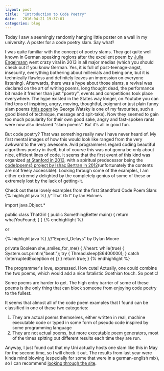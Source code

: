 ```yaml
---
layout: post
title:  "Introduction to Code Poetry"
date:   2016-04-21 19:37:01
categories: blog
---
```


Today I saw a seemingly randomly hanging little poster on a wall in my university. A poster for a code poetry slam. Say what?

I was quite familiar with the concept of poetry slams. They got quite well known in German speaking regions after the excellent poem by [Julia Engelmann][1] went crazy viral in 2013 in all major medias (which you should check out if you know German. Yes, it is full of post-teenage-angst, insecurity, everything bothering about millenials and being one, but it is technically flawless and definitely leaves an impression on everyone listening). Afterwards, there was a hype about those slams, a revival was declared on the art of writing poems, long thought dead, the performance bit made it fresher than just "poetry", events and competitions took place everywhere. The hype existed in the States way longer, on Youtube you can find tons of inspiring, angry, moving, thoughtful, poignant or just plain funny slam poems ([this poem][2] by George Watsky is one of my favourites, such a good blend of technique, message and spit-take). Now they seemed to gain too much popularity for their own good sake, angry and fast-spoken rants were now also declared "slam poems". But it's all in good fun.

But code poetry? That was something really new I have never heard of. My first mental images of how this would look like ranged from the very awkward to the very awesome. Avid programmers regard coding beautiful algorithms poetry in itself, but of course this was not gonna be only about nice, efficient lines of code. It seems that the first event of this kind was organized [at Stanford in 2013][3], with a spiritual predecessor being the [code{poems} project by Ishac Bertran in 2012][4](unfortunately the contents are not freely accessible). Looking through some of the examples, I am either extremely delighted by the completely genius of some of these or extremely lost by the lack of getting-it.

Check out these lovely examples from the first Standford Code Poem Slam:
{% highlight java %}
//"That Girl" by Ian Holmes

import java.Object.*

public class ThatGirl {
  public SomethingBetter main() {
    return whatYouFound;
  }
}
{% endhighlight %}

or

{% highlight java %}
///"Expect_Delays" by Dylan Moore

private Boolean she_smiles_for_me() {
  //heart:
  while(true) {
    System.out.println("beat.");
    try {
      Thread.sleep(86400000);
    } catch (InterruptedException e) {}
  }
  return true;
}
{% endhighlight %}

The programmer's love, expressed. How cute! Actually, one could combine the two poems, which would add a nice fatalistic Goethian touch. So poetic!

Some poems are harder to get. The high entry barrier of some of these poems is the only thing that can block someone from enjoying code poetry to the fullest.

It seems that almost all of the code poem examples that I found can be classified in one of these two categories:
1. They are actual poems themselves, either written in real, machine executable code or typed in some form of pseudo code inspired by some programming language
2. They are not actual poems, but more executable poem generators, most of the times spitting out different results each time they are run.

Anyway, I just found out that my Uni actually hosts one slam like this in May for the second time, so I will check it out. The results from last year were kinda mind blowing (especially for some that were in a german-english mix), so I can recommend [looking through the site][5].


[1]: https://www.youtube.com/watch?v=DoxqZWvt7g8 "Bielefelder Hörsaal-Slam 2016 Julia Engelmann"
[2]: https://www.youtube.com/watch?v=6GvTLfV8fls "George Watsky Lisp Slam Poem"
[3]: http://stanford.edu/~mkagen/codepoetryslam/ "Stanford Code Poetry Slam Homepage"
[4]: http://code-poems.com/ "Code{poems}"
[5]: https://codepoetry.at/ "Code Poetry Slam at Technical University of Vienna 2016"
